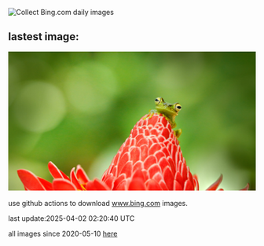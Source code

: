 ![Collect Bing.com daily images](https://github.com/counter2015/bing-daily-images/workflows/Collect%20Bing.com%20daily%20images/badge.svg)
## lastest image:
![](images/img.jpg)

use github actions to download www.bing.com images.

last update:2025-04-02 02:20:40 UTC

all images since 2020-05-10 [here](https://github.com/counter2015/bing-daily-images/tree/master/images) 
